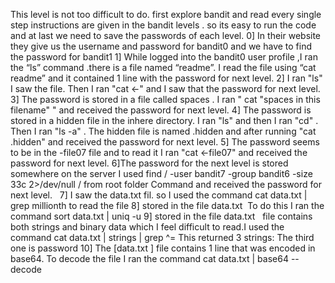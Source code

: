 This level is not too difficult to do. first explore bandit and read every single step instructions are given in the bandit levels . so its easy to run the code and at last we need to save the passwords of each level.
0] In their website they give us the username and password for bandit0 and we have to find the password for bandit1
1] While logged into the bandit0 user profile ,I ran the “ls” command .there is a file named “readme”. I read the file using “cat readme” and it contained 1 line with the password for next level.
2] I ran "ls" I saw the file. Then I ran "cat <-" and I saw that the password for next level.
3] The password is stored in a file called spaces . I ran " cat "spaces in this filename" " and received the password for next level.
4] The password is stored in a hidden file in the inhere directory. I ran "ls" and then I ran "cd" . Then I ran "ls -a" . The hidden file is named .hidden and after running "cat .hidden" and received the password for next level.
5] The password seems to be in the -file07 file and to read it I ran "cat <-file07" and received the password for next level.
6]The password for the next level is stored somewhere on the server I used find / -user bandit7 -group bandit6 -size 33c 2>/dev/null / from root folder Command and received the password for next level.   7] I saw the data.txt fil. so I used the command cat data.txt | grep millionth to read the file
8] stored in the file data.txt  To do this I ran the command sort data.txt | uniq -u
9] stored in the file data.txt   file contains both strings and binary data which I feel difficult to read.I used the command cat data.txt | strings | grep ^= This returned 3 strings: The third one is password
10] The [data.txt ] file contains 1 line that was encoded in base64. To decode the file I ran the command cat data.txt | base64 --decode
